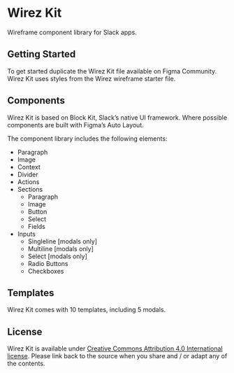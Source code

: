 # Wirez Kit

Wireframe component library for Slack apps.

## Getting Started

To get started duplicate the Wirez Kit file available on Figma Community. Wirez Kit uses styles from the Wirez wireframe starter file.

## Components

Wirez Kit is based on Block Kit, Slack’s native UI framework. Where possible components are built with Figma’s Auto Layout.

The component library includes the following elements: 

* Paragraph
* Image
* Context
* Divider
* Actions
* Sections
  * Paragraph
  * Image
  * Button
  * Select
  * Fields
* Inputs
  * Singleline [modals only]
  * Multiline [modals only]
  * Select [modals only]
  * Radio Buttons
  * Checkboxes

## Templates

Wirez Kit comes with 10 templates, including 5 modals.

## License

Wirez Kit is available under [Creative Commons Attribution 4.0 International license](https://creativecommons.org/licenses/by/4.0/). Please link back to the source when you share and / or adapt any of the contents.
